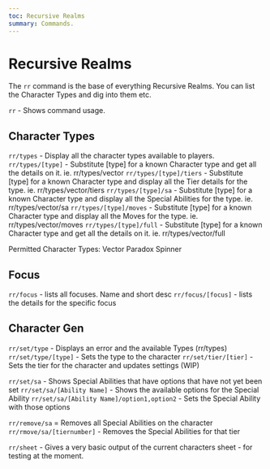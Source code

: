 ```yaml
---
toc: Recursive Realms
summary: Commands.
---
```

# Recursive Realms
The `rr` command is the base of everything Recursive Realms.  You can list the Character Types and dig into them etc. 


`rr` - Shows command usage.

## Character Types
`rr/types` - Display all the character types available to players.
`rr/types/[type]` - Substitute [type] for a known Character type and get all the details on it.  ie. rr/types/vector
`rr/types/[type]/tiers` - Substitute [type] for a known Character type and display all the Tier details for the type.  ie. rr/types/vector/tiers
`rr/types/[type]/sa` - Substitute [type] for a known Character type and display all the Special Abilities for the type.  ie. rr/types/vector/sa
`rr/types/[type]/moves` - Substitute [type] for a known Character type and display all the Moves for the type.  ie. rr/types/vector/moves
`rr/types/[type]/full` - Substitute [type] for a known Character type and get all the details on it.  ie. rr/types/vector/full

Permitted Character Types:
Vector
Paradox
Spinner

## Focus
`rr/focus` - lists all focuses. Name and short desc
`rr/focus/[focus]` - lists the details for the specific focus


## Character Gen

`rr/set/type` - Displays an error and the available Types (rr/types)
`rr/set/type/[type]` - Sets the type to the character
`rr/set/tier/[tier]` - Sets the tier for the character and updates settings (WIP)

`rr/set/sa` - Shows Special Abilities that have options that have not yet been set
`rr/set/sa/[Ability Name]` - Shows the available options for the Special Ability
`rr/set/sa/[Ability Name]/option1,option2` - Sets the Special Ability with those options

`rr/remove/sa` = Removes all Special Abilities on the character
`rr/rmove/sa/[tiernumber]` - Removes the Special Abilities for that tier

`rr/sheet` - Gives a very basic output of the current characters sheet - for testing at the moment.
